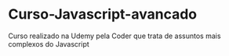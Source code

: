 # Curso-Javascript-avancado
Curso realizado na Udemy pela Coder que trata de assuntos mais complexos do Javascript 
